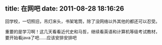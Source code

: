 title: 在网吧
date: 2011-08-28 18:16:26
---

回学校，一切照旧，吊灯床头，书架笔筒，除了没网络以外其他的都还可以忍受。

重要的是学习啊！这几天看看近代史和马哲，继续看英语和计算机等级考试教材，要开始看java了吧……应该安排安排吧
